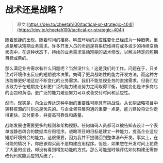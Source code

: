 # 战术还是战略？

> 原文:[https://dev.to/cheetah100/tactical-or-strategic-404l](https://dev.to/cheetah100/tactical-or-strategic-404l)

随着敏捷的出现，随着时间的推移，响应环境的适应性变化已经成为一种趋势。重点是解决短期业务需求。许多开发人员的命运是将系统维持在或多或少的持续变动状态中，在这种状态下，持续的业务需求驱动短期的战术修改，以解决特定的短期目标或目的。

那么满足业务需求有什么问题呢？当然没什么！这是我们的工作。问题在于，只关注对环境作出反应的短期战术决策，妨碍了更具战略性的能力开发方法，而这种方法能够更好地适应不断变化的业务需求。我们不能忽视业务的直接需求，但我们应该致力于在短期变化和更广泛的能力建设努力之间取得平衡，短期变化是许多商店的面包和黄油，更广泛的能力建设努力可以改善交付时间和适应性。

然而，现实是，向企业传达这种平衡的重要性可能具有挑战性。从长期战略项目中转移资源的时刻总是优先的。与企业领导层沟通的重要一点是，能力建设将让你走得更快，交付更多，并提高可靠性和质量。

战略发展也需要更多的规则和架构视野。任何编码人员都可以被告知去设计一个表单或静态耦合的数据库应用程序。战略项目的目标是建立一种能力，提高企业适应短期环境机会的能力。这很重要，因为我并不提倡回到整体瀑布开发。事实上，在可能的情况下，你应该购买而不是构建应用程序。但是，如果您在开发时间上花费了大量的金钱，却没有看到增加功能的方式，那么可能是时候评估如何构建无需修改代码就能适应的系统了。
